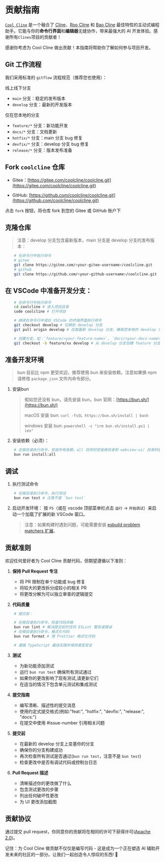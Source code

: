 # 贡献指南
[`Cool Cline`](https://gitee.com/coolcline/coolcline.git) 是一个融合了 [Cline](https://github.com/coolcline/coolcline.git)、[Roo Cline](https://github.com/RooVetGit/Roo-Cline.git) 和 [Bao Cline](https://github.com/jnorthrup/Bao-Cline.git) 最佳特性的主动式编程助手。它能与你的**命令行界面**和**编辑器**无缝协作，带来最强大的 AI 开发体验。感谢所有`Clines`项目的贡献者！

感谢你考虑为 Cool Cline 做出贡献！本指南将帮助你了解如何参与项目开发。


## Git 工作流程

我们采用标准的 `gitflow` 流程规范（推荐您也使用）：

线上线下分支
- `main` 分支：稳定的发布版本
- `develop` 分支：最新的开发版本

仅在您本地的分支
- `feature/*` 分支：新功能开发
- `docs/*` 分支：文档更新
- `hotfix/*` 分支：main 分支 bug 修复
- `devfix/*` 分支：develop 分支 bug 修复
- `release/*` 分支：版本发布准备


## Fork `coolcline` 仓库
- Gitee：[https://gitee.com/coolcline/coolcline.git](https://gitee.com/coolcline/coolcline.git)

- GitHub: [https://github.com/coolcline/coolcline.git](https://github.com/coolcline/coolcline.git)

点击 `fork` 按钮，将仓库 fork 到您的 Gitee 或 GitHub 账户下


## 克隆仓库

> 注意：develop 分支包含最新版本，main 分支是 develop 分支的发布版本：

```bash
    # 在命令行中执行命令
    # gitee
    git clone https://gitee.com/<your-gitee-username>/coolcline.git
    # github 
    git clone https://github.com/<your-github-username>/coolcline.git
```

## 在 VSCode 中准备开发分支：
```bash
    # 在命令行中执行命令
    cd coolcline # 进入项目目录
    code coolcline # 打开项目

    # 继续在命令行中或在 VSCode 的终端界面执行命令
    git checkout develop # 切换到 develop 分支
    git pull origin develop # 拉取最新 develop 分支，确保您本地的 develop 分支是最新的

    # 创建分支，如：`feature/<your-feature-name>`, `docs/<your-docs-name>`, `hotfix/<your-hotfix-name>`, `devfix/<your-devfix-name>`, `release/<your-release-name>`
    git checkout -b feature/xx develop # 从 develop 分支创建 feature 分支
```

## 准备开发环境
> bun 目前比 npm 更受欢迎，推荐使用 bun 来安装依赖。注意如果换 npm 请修改 `package.json` 文件内命令部分。
1. 安装bun
    > 假如您还没有 bun，请先安装 bun，bun 官网：[https://bun.sh/](https://bun.sh/)
    >
    > macOS 安装 bun: `curl -fsSL https://bun.sh/install | bash`
    >
    > windows 安装 bun: `powershell -c "irm bun.sh/install.ps1 | iex"`

2. 安装依赖（必须）：
```bash
    # 在根目录执行命令，安装所有依赖，all 将同时安装根目录和 webview-ui/ 目录的依赖
    bun run install:all
```

## 调试
1. 执行测试命令

```bash
    # 在根目录执行命令，执行测试
    bun run test # 注意不是 `bun test`
```

2. 启动开发环境：
   按 `F5`（或在 vscode 顶部菜单栏点击 `运行` -> `开始调试`）来启动一个加载了扩展的新 VSCode 窗口。
   
   > 注意：如果构建时遇到问题，可能需要安装 [esbuild problem matchers 扩展](https://marketplace.visualstudio.com/items?itemName=connor4312.esbuild-problem-matchers)。

## 贡献准则

欢迎任何爱好者为 Cool Cline 贡献代码，但期望遵循以下准则：

1.  **保持 Pull Request 专注**

    - 将 PR 限制在单个功能或 bug 修复
    - 将较大的更改拆分成较小的相关 PR
    - 将更改分解为可以独立审查的逻辑提交

2.  **代码质量**

```bash
    # 提交前：

    # 在根目录执行命令，检查代码风格
    bun run lint # 解决提交前的任何 ESLint 警告或错误
    # 在根目录执行命令，格式化代码
    bun run format # 用 Prettier 格式化代码

    # 遵循 TypeScript 最佳实践并保持类型安全
```

3.  **测试**

    - 为新功能添加测试
    - 运行 `bun run test` 确保所有测试通过
    - 如果你的更改影响了现有测试,请更新它们
    - 在适当的情况下包含单元测试和集成测试

4.  **提交指南**

    - 编写清晰、描述性的提交消息
    - 使用约定式提交格式(例如:"feat:", "hotfix:", "devfix:", "release:", "docs:")
    - 在提交中使用 #issue-number 引用相关问题

5.  **提交前**

    - 在最新的 develop 分支上变基你的分支
    - 确保你的分支构建成功
    - 再次检查所有测试是否通过(`bun run test`，注意不是 `bun test`)
    - 检查更改中是否有调试代码或控制台日志

6.  **Pull Request 描述**
    - 清晰描述你的更改做了什么
    - 包含测试更改的步骤
    - 列出任何破坏性更改
    - 为 UI 更改添加截图

## 贡献协议

通过提交 pull request，你同意你的贡献将在相同的许可下获得许可([Apache 2.0](LICENSE))。

记住：为 Cool Cline 做贡献不仅仅是编写代码 - 这是成为一个正在塑造 AI 辅助开发未来的社区的一部分。让我们一起创造令人惊叹的东西! 🚀
